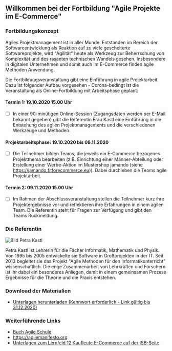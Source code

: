## Willkommen bei der Fortbildung "Agile Projekte im E-Commerce"

### Fortbildungskonzept

Agiles Projektmanagement ist in aller Munde. Entstanden im Bereich der Softwareentwicklung als Reaktion auf zu viele gescheiterte Softwareprojekte, wird "Agilität" heute als Werkzeug zur Beherrschung von Komplexität und des rasanten technischen Wandels gesehen. Insbesondere in digitalen Unternehmen und somit auch im E-Commerce finden agile Methoden Anwendung.

Die Fortbildungsveranstaltung gibt eine Einführung in agile Projektarbeit. Dazu ist folgender Aufbau vorgesehen - Corona-bedingt ist die Veranstaltung als Online-Fortbildung mit Arbeitsphase geplant:

#### Termin 1: 19.10.2020 15.00 Uhr
- [ ] In einer 90-minütigen Online-Session (Zugangsdaten werden per E-Mail bekannt gegeben) gibt die Referentin Frau Kastl eine Einführung in die Entstehung des agilen Projektmanagements und die verschiedenen Werkzeuge und Methoden.


#### Projektarbeitsphase: 19.10.2020 bis 09.11.2020 
- [ ] Die Teilnehmer bilden Teams, die jeweils ein E-Commerce bezogenes Projektthema bearbeiten (z.B. Einrichtung einer Männer-Abteilung oder Erstellung einer Werbe-Aktion im Mustershop jamando (siehe https://jamando.fitforecommerce.eu)). Dabei durchleben die Teams agile Projektarbeit.

#### Termin 2: 09.11.2020 15.00 Uhr
- [ ] Im Rahmen der Abschlussveranstaltung stellen die Teilnehmer kurz ihre Projektergebnisse vor und reflektieren ihre Erfahrungen in einem agilen Team. Die Referentin steht für Fragen zur Verfügung und gibt den Teams Rückmeldung.

### Die Referentin
![Bild Petra Kastl](https://www.hep-verlag.de/sites/999193.buchhandelsweb2.de/files/kastl_petra.jpg)

Petra Kastl ist Lehrerin für die Fächer Informatik, Mathematik und Physik. Von 1995 bis 2005 entwickelte sie Software in Großprojekten in der IT. Seit 2013 begleitet sie das Projekt "Agile Methoden für den Informatikunterricht" wissenschaftlich. Die enge Zusammenarbeit von Lehrkräften und Forschern ist ihr dabei ein besonderes Anliegen, damit in einem gemeinsamen Prozess Ergebnisse für die Theorie und die Praxis entstehen.

### Download der Materialien
- [Unterlagen herunterladen (Kennwort erforderlich - Link gültig bis 31.12.2020)](https://cloud.fitforecommerce.eu/index.php/s/pEW3T2NEIN9JRDA)


### Weiterführende Links
- [Buch Agile Schule](https://www.hep-verlag.de/shop/item/97830355-1053-9/agile-schule-von-peter-kastl-brichzin-broschur)
- https://agilemanifesto.org
- [Unterlagen zum Lernfeld 12 Kaufleute E-Commerce auf der ISB-Seite](http://www.isb.bayern.de/berufliche-schulen/materialien/e-commerce/lf12/)
